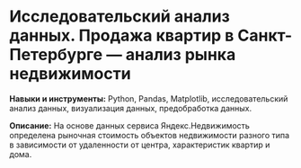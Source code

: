 # Исследовательский анализ данных. Продажа квартир в Санкт-Петербурге — анализ рынка недвижимости

__Навыки и инструменты:__ Python, Pandas, Matplotlib, исследовательский анализ данных, визуализация данных, предобработка данных.

__Описание:__ На основе данных сервиса Яндекс.Недвижимость определена рыночная стоимость объектов недвижимости разного типа в зависимости от удаленности от центра, характеристик квартир и дома.